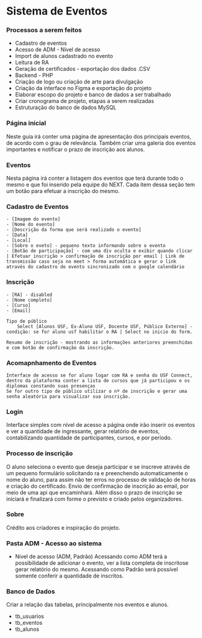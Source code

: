 # Sistema de Eventos


### Processos a serem feitos
 - Cadastro de eventos
 - Acesso de ADM - Nível de acesso
 - Import de alunos cadastrado no evento
 - Leitura de RA
 - Geração de certificados - exportação dos dados .CSV
 - Backend - PHP
 - Criação de logo ou criação de arte para divulgação
 - Criação da interface no Figma e exportação do projeto
 - Elaborar escopo do projeto e banco de dados a ser trabalhado
 - Criar cronograma de projeto, etapas a serem realizadas
 - Estruturação do banco de dados MySQL



### Página inicial

Neste guia irá conter uma página de apresentação dos principais eventos, de acordo com o grau de relevância.
Também criar uma galeria dos eventos importantes e notificar o prazo de inscrição aos alunos.


### Eventos

Nesta página irá conter a listagem dos eventos que terá durante todo o mesmo e que foi inserido pela equipe do NEXT.
Cada item dessa seção tem um botão para efetuar a inscrição do mesmo.

### Cadastro de Eventos
    - [Imagem do evento]
    - [Nome do evento]
    - [Descrição da forma que será realizado o evento]
    - [Data]
    - [Local]
    - [Sobre o eveto] - pequeno texto informando sobre o evento
    - [Botão de participação] - com uma div oculta e exibir quando clicar | Efetuar inscrição > confirmação de inscrição por email | Link de transmissão caso seja no meet > forma automática e gerar o link através do cadastro do evento sincronizado com o google calendário

### Inscrição
    - [RA] - disabled
    - [Nome completo]
    - [Curso]
    - [Email]

    Tipo de público
        Select [Alunos USF, Ex-Aluno USF, Docente USF, Público Externo] - condição: se for aluno usf habilitar o RA | Select no inicio do form.

    Resumo de inscrição - mostrando as informações anteriores preenchidas e com botão de confirmação da inscrição.

### Acomapnhamento de Eventos
    Interface de acesso se for aluno logar com RA e senha do USF Connect, dentro da plataforma conter a lista de cursos que já participou e os diplomas constando suas presenças 
    Se for outro tipo de público utilizar o nº de inscrição e gerar uma senha aleatória para visualizar sua inscrição.

### Login

Interface simples com nível de acesso a página onde irão inserir os eventos e ver a quantidade de ingressante, gerar relatório de eventos, contabilizando quantidade de participantes, cursos, e por período.

### Processo de inscrição
O aluno seleciona o evento que deseja participar e se inscreve através de um pequeno formulário solicitando ra e preenchendo automaticamente o nome do aluno, para assim não ter erros no processo de validação de horas e criação do certificado.
Envio de confirmação de inscrição ao email, por meio de uma api que encaminhará.
Além disso o prazo de inscrição se iniciará e finalizará com forme o previsto e criado pelos organizadores.

### Sobre
Crédito aos criadores e inspiração do projeto.

### Pasta ADM - Acesso ao sistema
 - Nível de acesso (ADM, Padrão)
Acessando como ADM terá a possibilidade de adicionar o evento, ver a lista completa de inscritose gerar relatório do mesmo.
Acessando como Padrão será possível somente conferir a quantidade de inscritos.

### Banco de Dados
Criar a relação das tabelas, principalmente nos eventos e alunos.
 - tb_usuarios
 - tb_eventos
 - tb_alunos
